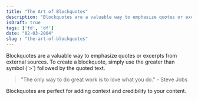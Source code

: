 ```yaml
---
title: "The Art of Blockquotes"
description: "Blockquotes are a valuable way to emphasize quotes or excerpts from external sources."
isDraft: true
tags: ['fd', 'df']
date: "02-03-2004"
slug : "the-art-of-blockquotes"
---
```



Blockquotes are a valuable way to emphasize quotes or excerpts from external sources. To create a blockquote, simply use the greater than symbol (\`>\`) followed by the quoted text.


> "The only way to do great work is to love what you do." - Steve Jobs


Blockquotes are perfect for adding context and credibility to your content.
